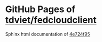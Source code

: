 GitHub Pages of [tdviet/fedcloudclient](https://github.com/tdviet/fedcloudclient.git)
===
Sphinx html documentation of [4e724f95](https://github.com/tdviet/fedcloudclient/tree/4e724f95e6f4a59a36dc94cba27c67d9e2f0f510)
